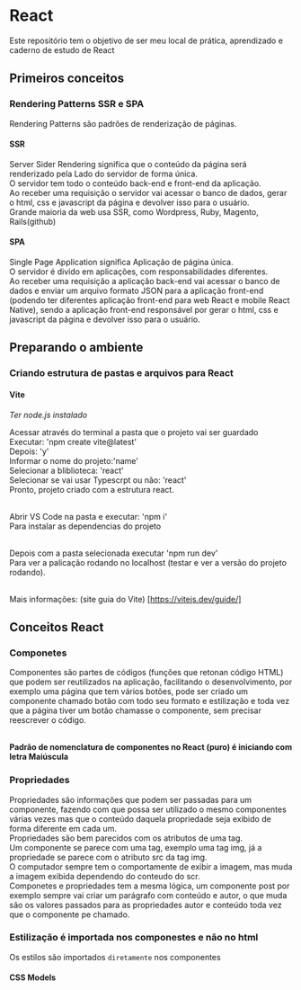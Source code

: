 # React
Este repositório tem o objetivo de ser meu local de prática, aprendizado e caderno de estudo de React

## Primeiros conceitos

### Rendering Patterns SSR e SPA
Rendering Patterns são padrões de renderização de páginas.

#### SSR
Server Sider Rendering significa que o conteúdo da página será renderizado pela Lado do servidor de forma única.<br>
O servidor tem todo o conteúdo back-end e front-end da aplicação.<br>
Ao receber uma requisição o servidor vai acessar o banco de dados, gerar o html, css e javascript da página e devolver isso para o usuário.<br>
Grande maioria da web usa SSR, como Wordpress, Ruby, Magento, Rails(github)

#### SPA
Single Page Application significa Aplicação de página única.<br>
O servidor é divido em aplicações, com responsabilidades diferentes.<br>
Ao receber uma requisição a aplicação back-end vai acessar o banco de dados e enviar um arquivo formato JSON para a aplicação front-end (podendo ter diferentes aplicação front-end para web React e mobile React Native), sendo a aplicação front-end responsável por gerar o html, css e javascript da página e devolver isso para o usuário.


## Preparando o ambiente

### Criando estrutura de pastas e arquivos para React
#### Vite
*Ter node.js instalado*

Acessar através do terminal a pasta que o projeto vai ser guardado<br>
Executar: 'npm create vite@latest'<br>
Depois: 'y'<br>
Informar o nome do projeto:'name'<br>
Selecionar a bliblioteca: 'react'<br>
Selecionar se vai usar Typescrpt ou não: 'react'<br>
Pronto, projeto criado com a estrutura react.<br><br>

Abrir VS Code na pasta e executar: 'npm i'<br>
Para instalar as dependencias do projeto<br><br>

Depois com a pasta selecionada executar 'npm run dev'<br>
Para ver a palicação rodando no localhost (testar e ver a versão do projeto rodando).<br><br>

Mais informações: (site guia do Vite) [https://vitejs.dev/guide/]


## Conceitos React

### Componetes
Componentes são partes de códigos (funções que retonan código HTML) que podem ser reutilizados na aplicação, facilitando o desenvolvimento, por exemplo uma página que tem vários botões, pode ser criado um componente chamado botão com todo seu formato e estilização e toda vez que a página tiver um botão chamasse o componente, sem precisar reescrever o código.<br><br>

**Padrão de nomenclatura de componentes no React (puro) é iniciando com letra Maiúscula**

### Propriedades
Propriedades são informações que podem ser passadas para um componente, fazendo com que possa ser utilizado o mesmo componentes várias vezes mas que o conteúdo daquela propriedade seja exibido de forma diferente em cada um.<br>
Propriedades são bem parecidos com os atributos de uma tag.<br>
Um componente se parece com uma tag, exemplo uma tag img, já a propriedade se parece com o atributo src da tag img.<br>
O computador sempre tem o comportamente de exibir a imagem, mas muda a imagem exibida dependendo do conteudo do scr.<br>
Componetes e propriedades tem a mesma lógica, um componente post por exemplo sempre vai criar um parágrafo com conteúdo e autor, o que muda são os valores passados para as propriedades autor e conteúdo toda vez que o componente pe chamado.

### Estilização é importada nos componestes e não no html
Os estilos são importados `diretamente` nos componentes
#### CSS Models
 